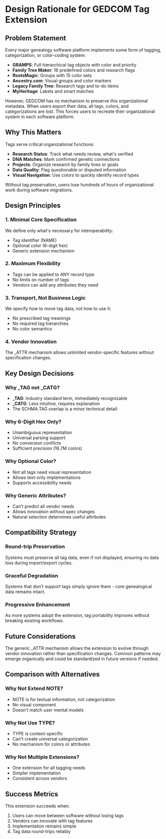 # Design Rationale for GEDCOM Tag Extension

## Problem Statement

Every major genealogy software platform implements some form of tagging, categorization, or color-coding system:

- **GRAMPS**: Full hierarchical tag objects with color and priority
- **Family Tree Maker**: 16 predefined colors and research flags
- **RootsMagic**: Groups with 15 color sets
- **Ancestry.com**: Visual groups and color markers
- **Legacy Family Tree**: Research tags and to-do items
- **MyHeritage**: Labels and smart matches

However, GEDCOM has no mechanism to preserve this organizational metadata. When users export their data, all tags, colors, and categorizations are lost. This forces users to recreate their organizational system in each software platform.

## Why This Matters

Tags serve critical organizational functions:
- **Research Status**: Track what needs review, what's verified
- **DNA Matches**: Mark confirmed genetic connections
- **Projects**: Organize research by family lines or goals
- **Data Quality**: Flag questionable or disputed information
- **Visual Navigation**: Use colors to quickly identify record types

Without tag preservation, users lose hundreds of hours of organizational work during software migrations.

## Design Principles

### 1. Minimal Core Specification
We define only what's necessary for interoperability:
- Tag identifier (NAME)
- Optional color (6-digit hex)
- Generic extension mechanism

### 2. Maximum Flexibility
- Tags can be applied to ANY record type
- No limits on number of tags
- Vendors can add any attributes they need

### 3. Transport, Not Business Logic
We specify how to move tag data, not how to use it:
- No prescribed tag meanings
- No required tag hierarchies
- No color semantics

### 4. Vendor Innovation
The _ATTR mechanism allows unlimited vendor-specific features without specification changes.

## Key Design Decisions

### Why _TAG not _CATG?
- **_TAG**: Industry standard term, immediately recognizable
- **_CATG**: Less intuitive, requires explanation
- The SCHMA.TAG overlap is a minor technical detail

### Why 6-Digit Hex Only?
- Unambiguous representation
- Universal parsing support
- No conversion conflicts
- Sufficient precision (16.7M colors)

### Why Optional Color?
- Not all tags need visual representation
- Allows text-only implementations
- Supports accessibility needs

### Why Generic Attributes?
- Can't predict all vendor needs
- Allows innovation without spec changes
- Natural selection determines useful attributes

## Compatibility Strategy

### Round-trip Preservation
Systems must preserve all tag data, even if not displayed, ensuring no data loss during import/export cycles.

### Graceful Degradation
Systems that don't support tags simply ignore them - core genealogical data remains intact.

### Progressive Enhancement
As more systems adopt the extension, tag portability improves without breaking existing workflows.

## Future Considerations

The generic _ATTR mechanism allows the extension to evolve through vendor innovation rather than specification changes. Common patterns may emerge organically and could be standardized in future versions if needed.

## Comparison with Alternatives

### Why Not Extend NOTE?
- NOTE is for textual information, not categorization
- No visual component
- Doesn't match user mental models

### Why Not Use TYPE?
- TYPE is context-specific
- Can't create universal categorization
- No mechanism for colors or attributes

### Why Not Multiple Extensions?
- One extension for all tagging needs
- Simpler implementation
- Consistent across vendors

## Success Metrics

This extension succeeds when:
1. Users can move between software without losing tags
2. Vendors can innovate with tag features
3. Implementation remains simple
4. Tag data round-trips reliably